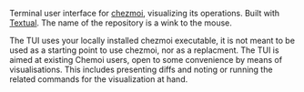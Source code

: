 Terminal user interface for [chezmoi](https://github.com/twpayne/chezmoi), visualizing its operations. Built with [Textual](https://github.com/Textualize/textual). The name of the repository is a wink to the mouse.

The TUI uses your locally installed chezmoi executable, it is not meant to be used as a starting point to use chezmoi, nor as a replacment. The TUI is aimed at existing Chemoi users, open to some convenience by means of visualisations. This includes presenting diffs and noting or running the related commands for the visualization at hand.
